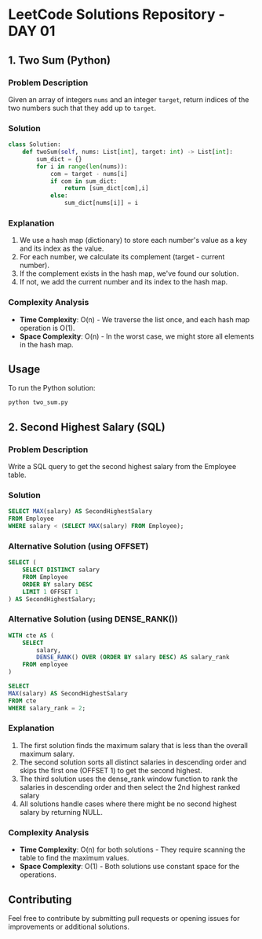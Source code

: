 # LeetCode Solutions Repository - DAY 01

## 1. Two Sum (Python)

### Problem Description
Given an array of integers `nums` and an integer `target`, return indices of the two numbers such that they add up to `target`.

### Solution
```python
class Solution:
    def twoSum(self, nums: List[int], target: int) -> List[int]:
        sum_dict = {}
        for i in range(len(nums)):
            com = target - nums[i]
            if com in sum_dict:
                return [sum_dict[com],i]
            else:
                sum_dict[nums[i]] = i
```

### Explanation
1. We use a hash map (dictionary) to store each number's value as a key and its index as the value.
2. For each number, we calculate its complement (target - current number).
3. If the complement exists in the hash map, we've found our solution.
4. If not, we add the current number and its index to the hash map.

### Complexity Analysis
- **Time Complexity**: O(n) - We traverse the list once, and each hash map operation is O(1).
- **Space Complexity**: O(n) - In the worst case, we might store all elements in the hash map.

## Usage
To run the Python solution:
```bash
python two_sum.py
```

## 2. Second Highest Salary (SQL)

### Problem Description
Write a SQL query to get the second highest salary from the Employee table.

### Solution
```sql
SELECT MAX(salary) AS SecondHighestSalary
FROM Employee
WHERE salary < (SELECT MAX(salary) FROM Employee);
```

### Alternative Solution (using OFFSET)
```sql
SELECT (
    SELECT DISTINCT salary
    FROM Employee
    ORDER BY salary DESC
    LIMIT 1 OFFSET 1
) AS SecondHighestSalary;
```
### Alternative Solution (using DENSE_RANK())
```sql
WITH cte AS (
    SELECT 
        salary, 
        DENSE_RANK() OVER (ORDER BY salary DESC) AS salary_rank 
    FROM employee
)

SELECT 
MAX(salary) AS SecondHighestSalary 
FROM cte
WHERE salary_rank = 2;  
```

### Explanation
1. The first solution finds the maximum salary that is less than the overall maximum salary.
2. The second solution sorts all distinct salaries in descending order and skips the first one (OFFSET 1) to get the second highest.
3. The third solution uses the dense_rank window function to rank the salaries in descending order and then select the 2nd highest ranked salary
4. All solutions handle cases where there might be no second highest salary by returning NULL.

### Complexity Analysis
- **Time Complexity**: O(n) for both solutions - They require scanning the table to find the maximum values.
- **Space Complexity**: O(1) - Both solutions use constant space for the operations.


## Contributing
Feel free to contribute by submitting pull requests or opening issues for improvements or additional solutions.
